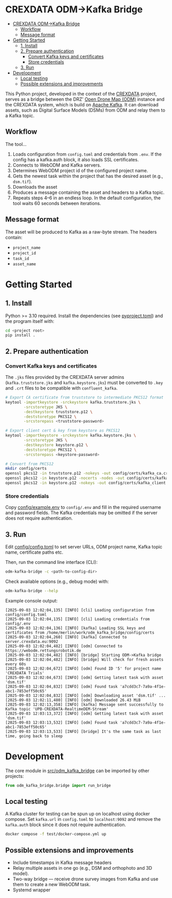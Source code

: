 # CREXDATA ODM→Kafka Bridge

- [CREXDATA ODM→Kafka Bridge](#crexdata-odmkafka-bridge)
   * [Workflow](#workflow)
   * [Message format](#message-format)
- [Getting Started](#getting-started)
   * [1. Install](#1-install)
   * [2. Prepare authentication](#2-prepare-authentication)
      + [Convert Kafka keys and certificates](#convert-kafka-keys-and-certificates)
      + [Store credentials](#store-credentials)
   * [3. Run](#3-run)
- [Development](#development)
   * [Local testing](#local-testing)
   * [Possible extensions and improvements](#possible-extensions-and-improvements)

This Python project, developed in the context of the [CREXDATA](https://crexdata.eu) project,
serves as a bridge between the DRZ' [Open Drone Map (ODM)](https://opendronemap.org) instance and the CREXDATA system,
which is build on [Apache Kafka](https://kafka.apache.org/).
It can download assets, such as Digital Surface Models (DSMs) from ODM and relay them to a Kafka topic.

## Workflow

The tool...

1. Loads configuration from `config.toml` and credentials from `.env`. If the config has a kafka.auth block, it also loads SSL certificates.
2. Connects to WebODM and Kafka servers.
3. Determines WebODM project id of the configured project name.
4. Gets the newest task within the project that has the desired asset (e.g., `dsm.tif`).
5. Downloads the asset
6. Produces a message containing the asset and headers to a Kafka topic.
7. Repeats steps 4–6 in an endless loop. In the default configuration, the tool waits 60 seconds between iterations.

## Message format

The asset will be produced to Kafka as a raw-byte stream. The headers contain:
* `project_name`
* `project_id`
* `task_id`
* `asset_name`

# Getting Started

## 1. Install

Python >= 3.10 required.
Install the dependencies (see [pyproject.toml](pyproject.toml)) and the program itself with:

```bash
cd <project root>
pip install .
```

## 2. Prepare authentication

### Convert Kafka keys and certificates

The `.jks` files provided by the CREXDATA server admins (`kafka.truststore.jks` and `kafka.keystore.jks`)
must be converted to `.key` and `.crt` files to be compatible with `confluent_kafka`.

```bash
# Export CA certificate from truststore to intermediate PKCS12 format
keytool -importkeystore -srckeystore kafka.truststore.jks \
        -srcstoretype JKS \
        -destkeystore truststore.p12 \
        -deststoretype PKCS12 \
        -srcstorepass <truststore-password>

# Export client cert & key from keystore as PKCS12
keytool -importkeystore -srckeystore kafka.keystore.jks \
        -srcstoretype JKS \
        -destkeystore keystore.p12 \
        -deststoretype PKCS12 \
        -srcstorepass <keystore-password>

# Convert from PKCS12
mkdir config/certs
openssl pkcs12 -in truststore.p12 -nokeys -out config/certs/kafka_ca.crt
openssl pkcs12 -in keystore.p12 -nocerts -nodes -out config/certs/kafka_client.key
openssl pkcs12 -in keystore.p12 -nokeys -out config/certs/kafka_client.crt
```

### Store credentials

Copy [config/example.env](config/example.env) to `config/.env` and fill in the required username and password fields. The Kafka credentials may be omitted if the server does not require authentication.

## 3. Run

Edit [config/config.toml](config/config.toml) to set server URLs, ODM project name, Kafka topic name, certificate paths etc.

Then, run the command line interface (CLI):
```bash
odm-kafka-bridge -c <path-to-config-dir>
```

Check available options (e.g., debug mode) with:
```bash
odm-kafka-bridge --help
```

Example console output:
```
[2025-09-03 12:02:04,135] [INFO] [cli] Loading configuration from config/config.toml
[2025-09-03 12:02:04,135] [INFO] [cli] Loading credentials from config/.env
[2025-09-03 12:02:04,136] [INFO] [kafka] Loading SSL keys and certificates from /home/merlin/work/odm_kafka_bridge/config/certs
[2025-09-03 12:02:04,260] [INFO] [kafka] Connected to server.crexdata.eu:9092
[2025-09-03 12:02:04,482] [INFO] [odm] Connected to https://webodm.rettungsrobotik.de
[2025-09-03 12:02:04,482] [INFO] [bridge] Starting ODM->Kafka bridge
[2025-09-03 12:02:04,482] [INFO] [bridge] Will check for fresh assets every 60s
[2025-09-03 12:02:04,672] [INFO] [odm] Found ID '5' for project name 'CREXDATA Trials'
[2025-09-03 12:02:04,673] [INFO] [odm] Getting latest task with asset 'dsm.tif'
[2025-09-03 12:02:04,832] [INFO] [odm] Found task 'a7cdd3c7-7a9a-4f1e-abc1-7853eff50c65'
[2025-09-03 12:02:04,832] [INFO] [odm] Downloading asset 'dsm.tif' ...
[2025-09-03 12:02:11,480] [INFO] [odm] Downloaded 26.43 MiB
[2025-09-03 12:02:13,358] [INFO] [kafka] Message sent successfully to Kafka topic 'UPB-CREXDATA-RealtimeDEM-Stream'
[2025-09-03 12:03:13,372] [INFO] [odm] Getting latest task with asset 'dsm.tif'
[2025-09-03 12:03:13,532] [INFO] [odm] Found task 'a7cdd3c7-7a9a-4f1e-abc1-7853eff50c65'
[2025-09-03 12:03:13,533] [INFO] [bridge] It's the same task as last time, going back to sleep
```

# Development

The core module in [src/odm_kafka_bridge](src/odm_kafka_bridge) can be imported by other projects:

```python
from odm_kafka_bridge.bridge import run_bridge
```

## Local testing

A Kafka cluster for testing can be spun up on localhost using docker compose.
Set `kafka.url` in `config.toml` to `localhost:9092` and remove the `kafka.auth` block since it does not require authentication.

```bash
docker compose -f test/docker-compose.yml up
```

## Possible extensions and improvements

* Include timestamps in Kafka message headers
* Relay multiple assets in one go (e.g., DSM and orthophoto and 3D model).
* Two-way bridge — receive drone survey images from Kafka and use them to create a new WebODM task.
* Systemd wrapper
